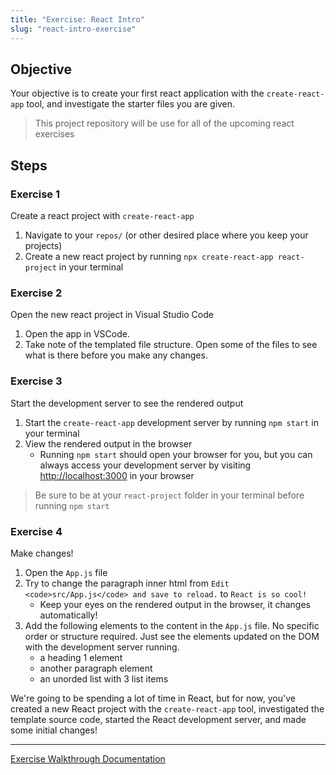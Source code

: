 ```yaml
---
title: "Exercise: React Intro"
slug: "react-intro-exercise"
---
```


## Objective

Your objective is to create your first react application with the `create-react-app` tool, and investigate the starter files you are given.

> This project repository will be use for all of the upcoming react exercises

## Steps

### Exercise 1

Create a react project with `create-react-app`

1. Navigate to your `repos/` (or other desired place where you keep your projects)
2. Create a new react project by running `npx create-react-app react-project` in your terminal

### Exercise 2

Open the new react project in Visual Studio Code

1. Open the app in VSCode.
2. Take note of the templated file structure. Open some of the files to see what is there before you make any changes.

### Exercise 3

Start the development server to see the rendered output

1. Start the `create-react-app` development server by running `npm start` in your terminal
2. View the rendered output in the browser
   - Running `npm start` should open your browser for you, but you can always access your development server by visiting [http://localhost:3000](http://localhost:3000) in your browser

> Be sure to be at your `react-project` folder in your terminal before running `npm start`

### Exercise 4

Make changes!

1. Open the `App.js` file
2. Try to change the paragraph inner html from `Edit <code>src/App.js</code> and save to reload.` to `React is so cool!`
   - Keep your eyes on the rendered output in the browser, it changes automatically!
3. Add the following elements to the content in the `App.js` file. No specific order or structure required. Just see the elements updated on the DOM with the development server running.
   - a heading 1 element
   - another paragraph element
   - an unorded list with 3 list items

We're going to be spending a lot of time in React, but for now, you've created a new React project with the `create-react-app` tool, investigated the template source code, started the React development server, and made some initial changes!

---

[Exercise Walkthrough Documentation](https://docs.google.com/document/d/1toNzn9MTuxG66ZZL5ZEFitYZ8gSy3Lh9_4W2f3PJfN8/edit?usp=sharing)
